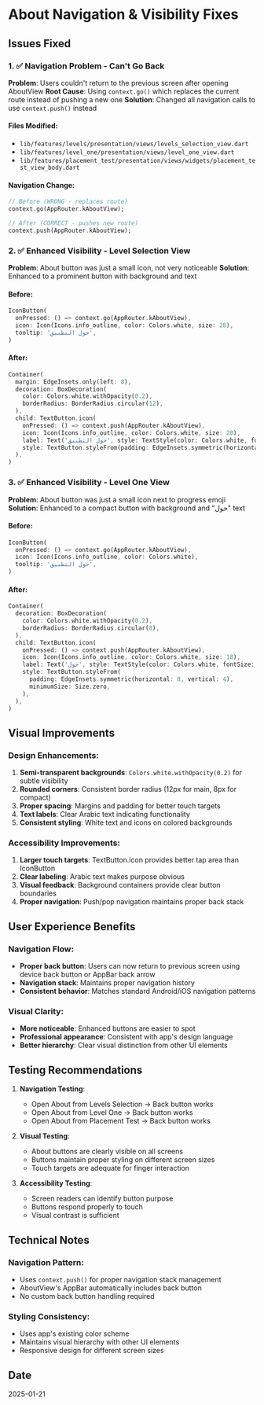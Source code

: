 # About Navigation & Visibility Fixes

## Issues Fixed

### 1. ✅ Navigation Problem - Can't Go Back
**Problem**: Users couldn't return to the previous screen after opening AboutView
**Root Cause**: Using `context.go()` which replaces the current route instead of pushing a new one
**Solution**: Changed all navigation calls to use `context.push()` instead

#### Files Modified:
- `lib/features/levels/presentation/views/levels_selection_view.dart`
- `lib/features/level_one/presentation/views/level_one_view.dart`
- `lib/features/placement_test/presentation/views/widgets/placement_test_view_body.dart`

#### Navigation Change:
```dart
// Before (WRONG - replaces route)
context.go(AppRouter.kAboutView);

// After (CORRECT - pushes new route)
context.push(AppRouter.kAboutView);
```

### 2. ✅ Enhanced Visibility - Level Selection View
**Problem**: About button was just a small icon, not very noticeable
**Solution**: Enhanced to a prominent button with background and text

#### Before:
```dart
IconButton(
  onPressed: () => context.go(AppRouter.kAboutView),
  icon: Icon(Icons.info_outline, color: Colors.white, size: 28),
  tooltip: 'حول التطبيق',
)
```

#### After:
```dart
Container(
  margin: EdgeInsets.only(left: 8),
  decoration: BoxDecoration(
    color: Colors.white.withOpacity(0.2),
    borderRadius: BorderRadius.circular(12),
  ),
  child: TextButton.icon(
    onPressed: () => context.push(AppRouter.kAboutView),
    icon: Icon(Icons.info_outline, color: Colors.white, size: 20),
    label: Text('حول التطبيق', style: TextStyle(color: Colors.white, fontSize: 14, fontWeight: FontWeight.w600)),
    style: TextButton.styleFrom(padding: EdgeInsets.symmetric(horizontal: 12, vertical: 8)),
  ),
)
```

### 3. ✅ Enhanced Visibility - Level One View
**Problem**: About button was just a small icon next to progress emoji
**Solution**: Enhanced to a compact button with background and "حول" text

#### Before:
```dart
IconButton(
  onPressed: () => context.go(AppRouter.kAboutView),
  icon: Icon(Icons.info_outline, color: Colors.white),
  tooltip: 'حول التطبيق',
)
```

#### After:
```dart
Container(
  decoration: BoxDecoration(
    color: Colors.white.withOpacity(0.2),
    borderRadius: BorderRadius.circular(8),
  ),
  child: TextButton.icon(
    onPressed: () => context.push(AppRouter.kAboutView),
    icon: Icon(Icons.info_outline, color: Colors.white, size: 18),
    label: Text('حول', style: TextStyle(color: Colors.white, fontSize: 12, fontWeight: FontWeight.w600)),
    style: TextButton.styleFrom(
      padding: EdgeInsets.symmetric(horizontal: 8, vertical: 4),
      minimumSize: Size.zero,
    ),
  ),
)
```

## Visual Improvements

### Design Enhancements:
1. **Semi-transparent backgrounds**: `Colors.white.withOpacity(0.2)` for subtle visibility
2. **Rounded corners**: Consistent border radius (12px for main, 8px for compact)
3. **Proper spacing**: Margins and padding for better touch targets
4. **Text labels**: Clear Arabic text indicating functionality
5. **Consistent styling**: White text and icons on colored backgrounds

### Accessibility Improvements:
1. **Larger touch targets**: TextButton.icon provides better tap area than IconButton
2. **Clear labeling**: Arabic text makes purpose obvious
3. **Visual feedback**: Background containers provide clear button boundaries
4. **Proper navigation**: Push/pop navigation maintains proper back stack

## User Experience Benefits

### Navigation Flow:
- **Proper back button**: Users can now return to previous screen using device back button or AppBar back arrow
- **Navigation stack**: Maintains proper navigation history
- **Consistent behavior**: Matches standard Android/iOS navigation patterns

### Visual Clarity:
- **More noticeable**: Enhanced buttons are easier to spot
- **Professional appearance**: Consistent with app's design language
- **Better hierarchy**: Clear visual distinction from other UI elements

## Testing Recommendations

1. **Navigation Testing**:
   - Open About from Levels Selection → Back button works
   - Open About from Level One → Back button works  
   - Open About from Placement Test → Back button works

2. **Visual Testing**:
   - About buttons are clearly visible on all screens
   - Buttons maintain proper styling on different screen sizes
   - Touch targets are adequate for finger interaction

3. **Accessibility Testing**:
   - Screen readers can identify button purpose
   - Buttons respond properly to touch
   - Visual contrast is sufficient

## Technical Notes

### Navigation Pattern:
- Uses `context.push()` for proper navigation stack management
- AboutView's AppBar automatically includes back button
- No custom back button handling required

### Styling Consistency:
- Uses app's existing color scheme
- Maintains visual hierarchy with other UI elements
- Responsive design for different screen sizes

## Date
2025-01-21

